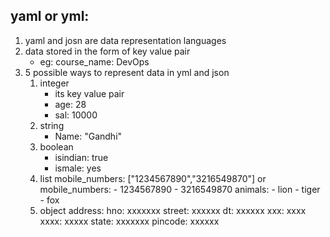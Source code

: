 ## yaml or yml: 
   1. yaml and josn are data representation languages 
   2. data stored in the form of key value pair 
       * eg: course_name: DevOps  
   3. 5 possible ways to represent data in yml and json 
       1. integer 
            * its key value pair
            * age: 28
            * sal: 10000
       2. string
            * Name: "Gandhi"
       3. boolean 
            * isindian: true
            * ismale: yes
       4. list 
            mobile_numbers: ["1234567890","3216549870"]
            or
            mobile_numbers: 
               - 1234567890
               - 3216549870 
            animals: 
               - lion
               - tiger
               - fox 
       5. object
          address: 
            hno: xxxxxxx
            street: xxxxxx 
               dt: xxxxxx
                 xxx: xxxx
                 xxxx: xxxxx
            state: xxxxxxx
            pincode: xxxxxx